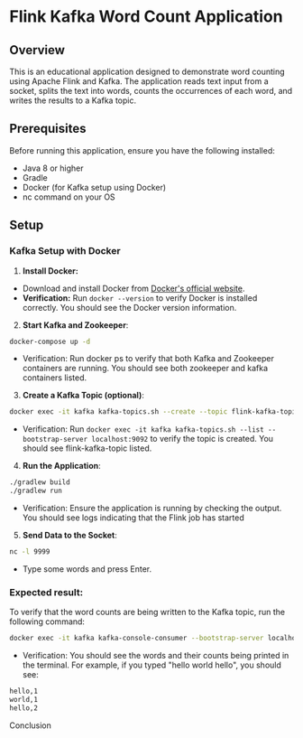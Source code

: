 # Flink Kafka Word Count Application

## Overview

This is an educational application designed to demonstrate word counting using Apache Flink and Kafka. The application reads text input from a socket, splits the text into words, counts the occurrences of each word, and writes the results to a Kafka topic.

## Prerequisites

Before running this application, ensure you have the following installed:

- Java 8 or higher
- Gradle
- Docker (for Kafka setup using Docker)
- nc command on your OS

## Setup

### Kafka Setup with Docker

1. **Install Docker:**
- Download and install Docker from [Docker's official website](https://www.docker.com/get-started).
- **Verification:** Run `docker --version` to verify Docker is installed correctly. You should see the Docker version information.
2. **Start Kafka and Zookeeper**:
```bash
docker-compose up -d
```
- Verification: Run docker ps to verify that both Kafka and Zookeeper containers are running. You should see both zookeeper and kafka containers listed.
3. **Create a Kafka Topic (optional)**:
```bash
docker exec -it kafka kafka-topics.sh --create --topic flink-kafka-topic --bootstrap-server localhost:9092 --partitions 1 --replication-factor 1
```
- Verification: Run `docker exec -it kafka kafka-topics.sh --list --bootstrap-server localhost:9092` to verify the topic is created. You should see flink-kafka-topic listed.

4. **Run the Application**:
```bash
./gradlew build
./gradlew run
```
- Verification: Ensure the application is running by checking the output. You should see logs indicating that the Flink job has started
5. **Send Data to the Socket**:
```bash
nc -l 9999
```
- Type some words and press Enter.

### Expected result:
To verify that the word counts are being written to the Kafka topic, run the following command:
```bash
docker exec -it kafka kafka-console-consumer --bootstrap-server localhost:9092 --topic flink-kafka-topic --from-beginning
```
- Verification: You should see the words and their counts being printed in the terminal. For example, if you typed "hello world hello", you should see:
```bash
hello,1
world,1
hello,2
```

Conclusion